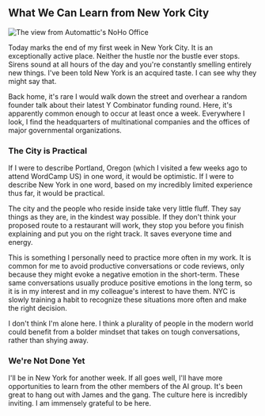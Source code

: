 ## What We Can Learn from New York City

![The view from Automattic's NoHo Office](/images/nyc_from_a8c_noho_office.png)

Today marks the end of my first week in New York City. It is an exceptionally active place. Neither the hustle nor the bustle ever stops. Sirens sound at all hours of the day and you're constantly smelling entirely new things. I've been told New York is an acquired taste. I can see why they might say that.

Back home, it's rare I would walk down the street and overhear a random founder talk about their latest Y Combinator funding round. Here, it's apparently common enough to occur at least once a week. Everywhere I look, I find the headquarters of multinational companies and the offices of major governmental organizations.

### The City is Practical

If I were to describe Portland, Oregon (which I visited a few weeks ago to attend WordCamp US) in one word, it would be optimistic. If I were to describe New York in one word, based on my incredibly limited experience thus far, it would be practical.

The city and the people who reside inside take very little fluff. They say things as they are, in the kindest way possible. If they don't think your proposed route to a restaurant will work, they stop you before you finish explaining and put you on the right track. It saves everyone time and energy.

This is something I personally need to practice more often in my work. It is common for me to avoid productive conversations or code reviews, only because they might evoke a negative emotion in the short-term. These same conversations usually produce positive emotions in the long term, so it is in my interest and in my colleague's interest to have them. NYC is slowly training a habit to recognize these situations more often and make the right decision.

I don't think I'm alone here. I think a plurality of people in the modern world could benefit from a bolder mindset that takes on tough conversations, rather than shying away.

### We're Not Done Yet

I'll be in New York for another week. If all goes well, I'll have more opportunities to learn from the other members of the AI group. It's been great to hang out with James and the gang. The culture here is incredibly inviting. I am immensely grateful to be here.
